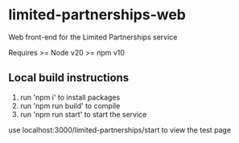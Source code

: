 # limited-partnerships-web
Web front-end for the Limited Partnerships service

Requires >= Node v20
         >= npm v10

## Local build instructions
1. run 'npm i' to install packages
2. run 'npm run build' to compile
3. run 'npm run start' to start the service

use localhost:3000/limited-partnerships/start to view the test page